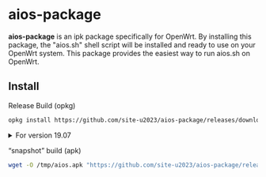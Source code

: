 # aios-package

**aios-package** is an ipk package specifically for OpenWrt. By installing this package, the "aios.sh" shell script will be installed and ready to use on your OpenWrt system. This package provides the easiest way to run aios.sh on OpenWrt.

## Install
Release Build (opkg)
```sh
opkg install https://github.com/site-u2023/aios-package/releases/download/ipk0.0/aios_all.ipk
```

<details><summary>For version 19.07</summary>

```sh
wget -O /tmp/aios_all.ipk "https://github.com/site-u2023/aios-package/releases/download/ipk0.0/aios_all.ipk"; opkg install /tmp/aios_all.ipk
```
---
</details>

“snapshot” build (apk)
```sh
wget -O /tmp/aios.apk "https://github.com/site-u2023/aios-package/releases/download/apk0.1/aios.apk"; apk add --allow-untrusted /tmp/aios.apk
```
